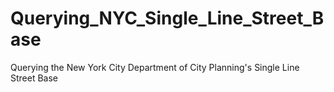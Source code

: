 # Querying_NYC_Single_Line_Street_Base
Querying the New York City Department of City Planning's Single Line Street Base
